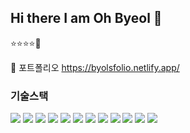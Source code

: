 ## Hi there I am Oh Byeol 👋
⭐️⭐️⭐️⭐️🌟

📃 포트폴리오
https://byolsfolio.netlify.app/

### 기술스택
  <img src="https://img.shields.io/badge/Javascript-F7DF1E?style=for-the-badge&logo=javascript&logoColor=white" />
                  <img src="https://img.shields.io/badge/React-61DAFB?style=for-the-badge&logo=react&logoColor=white" />
                  <img src="https://img.shields.io/badge/Recoil-3578E5?style=for-the-badge&logo=recoil&logoColor=white" />
                  <img src="https://img.shields.io/badge/Vite-646CFF?style=for-the-badge&logo=vite&logoColor=white" />
                  <img src="https://img.shields.io/badge/Styled_Components-DB7093?style=for-the-badge&logo=styled-components&logoColor=white" />
                  <img src="https://img.shields.io/badge/axios-5A29E4?style=for-the-badge&logo=axios&logoColor=white" />
                  <img src="https://img.shields.io/badge/react_query-FF4154?style=for-the-badge&logo=reactquery&logoColor=white" />
                  <img src="https://img.shields.io/badge/Swiper-6332f6?style=for-the-badge&logo=swiper&logoColor=white" />
                  <img src="https://img.shields.io/badge/react--hook--form-EC5990?style=for-the-badge&logo=react&logoColor=white" />
                  <img src="https://img.shields.io/badge/lodash-3492FF?style=for-the-badge&logo=lodash&logoColor=white" />
                  <img src="https://img.shields.io/badge/prettier-F7B93E?style=for-the-badge&logo=prettier&logoColor=black" />
                  <img src="https://img.shields.io/badge/ESLint-4B32C3?style=for-the-badge&logo=eslint&logoColor=white" />

<!--
**loeybho/loeybho** is a ✨ _special_ ✨ repository because its `README.md` (this file) appears on your GitHub profile.

Here are some ideas to get you started:

- 🔭 I’m currently working on ...
- 🌱 I’m currently learning ...
- 👯 I’m looking to collaborate on ...
- 🤔 I’m looking for help with ...
- 💬 Ask me about ...
- 📫 How to reach me: ...
- 😄 Pronouns: ...
- ⚡ Fun fact: ...
-->
